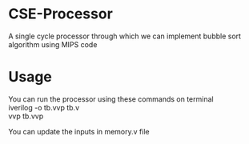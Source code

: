 # CSE-Processor
A single cycle processor through which we can implement bubble sort algorithm using MIPS code

# Usage
You can run the processor using these commands on terminal  
iverilog -o tb.vvp tb.v  
vvp tb.vvp  

You can update the inputs in memory.v file




